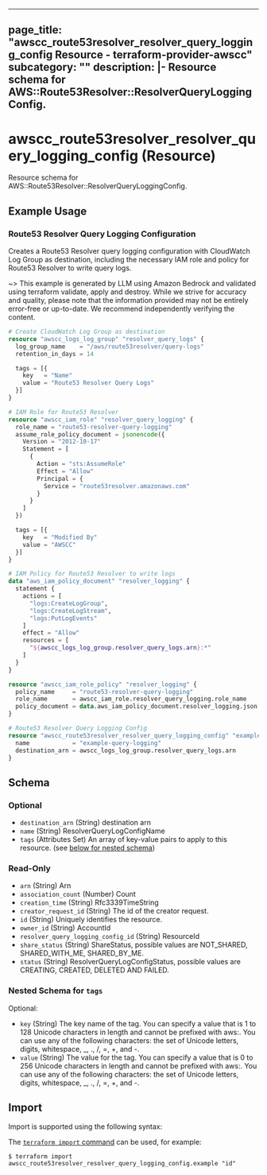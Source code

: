 
---
page_title: "awscc_route53resolver_resolver_query_logging_config Resource - terraform-provider-awscc"
subcategory: ""
description: |-
  Resource schema for AWS::Route53Resolver::ResolverQueryLoggingConfig.
---

# awscc_route53resolver_resolver_query_logging_config (Resource)

Resource schema for AWS::Route53Resolver::ResolverQueryLoggingConfig.

## Example Usage

### Route53 Resolver Query Logging Configuration

Creates a Route53 Resolver query logging configuration with CloudWatch Log Group as destination, including the necessary IAM role and policy for Route53 Resolver to write query logs.

~> This example is generated by LLM using Amazon Bedrock and validated using terraform validate, apply and destroy. While we strive for accuracy and quality, please note that the information provided may not be entirely error-free or up-to-date. We recommend independently verifying the content.

```terraform
# Create CloudWatch Log Group as destination
resource "awscc_logs_log_group" "resolver_query_logs" {
  log_group_name    = "/aws/route53resolver/query-logs"
  retention_in_days = 14

  tags = [{
    key   = "Name"
    value = "Route53 Resolver Query Logs"
  }]
}

# IAM Role for Route53 Resolver
resource "awscc_iam_role" "resolver_query_logging" {
  role_name = "route53-resolver-query-logging"
  assume_role_policy_document = jsonencode({
    Version = "2012-10-17"
    Statement = [
      {
        Action = "sts:AssumeRole"
        Effect = "Allow"
        Principal = {
          Service = "route53resolver.amazonaws.com"
        }
      }
    ]
  })

  tags = [{
    key   = "Modified By"
    value = "AWSCC"
  }]
}

# IAM Policy for Route53 Resolver to write logs
data "aws_iam_policy_document" "resolver_logging" {
  statement {
    actions = [
      "logs:CreateLogGroup",
      "logs:CreateLogStream",
      "logs:PutLogEvents"
    ]
    effect = "Allow"
    resources = [
      "${awscc_logs_log_group.resolver_query_logs.arn}:*"
    ]
  }
}

resource "awscc_iam_role_policy" "resolver_logging" {
  policy_name     = "route53-resolver-query-logging"
  role_name       = awscc_iam_role.resolver_query_logging.role_name
  policy_document = data.aws_iam_policy_document.resolver_logging.json
}

# Route53 Resolver Query Logging Config
resource "awscc_route53resolver_resolver_query_logging_config" "example" {
  name            = "example-query-logging"
  destination_arn = awscc_logs_log_group.resolver_query_logs.arn
}
```

<!-- schema generated by tfplugindocs -->
## Schema

### Optional

- `destination_arn` (String) destination arn
- `name` (String) ResolverQueryLogConfigName
- `tags` (Attributes Set) An array of key-value pairs to apply to this resource. (see [below for nested schema](#nestedatt--tags))

### Read-Only

- `arn` (String) Arn
- `association_count` (Number) Count
- `creation_time` (String) Rfc3339TimeString
- `creator_request_id` (String) The id of the creator request.
- `id` (String) Uniquely identifies the resource.
- `owner_id` (String) AccountId
- `resolver_query_logging_config_id` (String) ResourceId
- `share_status` (String) ShareStatus, possible values are NOT_SHARED, SHARED_WITH_ME, SHARED_BY_ME.
- `status` (String) ResolverQueryLogConfigStatus, possible values are CREATING, CREATED, DELETED AND FAILED.

<a id="nestedatt--tags"></a>
### Nested Schema for `tags`

Optional:

- `key` (String) The key name of the tag. You can specify a value that is 1 to 128 Unicode characters in length and cannot be prefixed with aws:. You can use any of the following characters: the set of Unicode letters, digits, whitespace, _, ., /, =, +, and -.
- `value` (String) The value for the tag. You can specify a value that is 0 to 256 Unicode characters in length and cannot be prefixed with aws:. You can use any of the following characters: the set of Unicode letters, digits, whitespace, _, ., /, =, +, and -.

## Import

Import is supported using the following syntax:

The [`terraform import` command](https://developer.hashicorp.com/terraform/cli/commands/import) can be used, for example:

```shell
$ terraform import awscc_route53resolver_resolver_query_logging_config.example "id"
```
